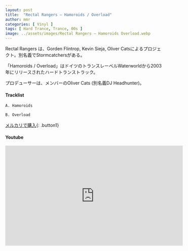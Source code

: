 ```yaml
---
layout: post
title:  "Rectal Rangers – Hamoroids / Overload"
author: mmr
categories: [ Vinyl ]
tags: [ Hard Trance, Trance, 00s ]
image: ../assets/images/Rectal Rangers – Hamoroids Overload.webp
---
```


Rectal Rangers は、Gorden Flintrop, Kevin Sieja, Oliver Catsによるプロジェクト。別名義でStormcatchersがある。

「Hamoroids / Overload」はドイツのトランスレーベルWaterworldから2003年にリリースされたハードトランストラック。

プロデューサーは、メンバーのOliver Cats (別名義DJ Headhunter)。

#### Tracklist
```md
A. Hamoroids

B. Overload
```

[メルカリで購入](https://jp.mercari.com/item/m22048494499?afid=6142608987){: .button1}

#### Youtube
<iframe width="560" height="315" src="https://www.youtube.com/embed/CUiismRj4sI?si=BP-7iTpQPW2oUIcy" title="YouTube video player" frameborder="0" allow="accelerometer; autoplay; clipboard-write; encrypted-media; gyroscope; picture-in-picture; web-share" referrerpolicy="strict-origin-when-cross-origin" allowfullscreen></iframe>